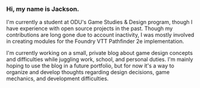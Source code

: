 ### Hi, my name is Jackson.

I'm currently a student at ODU's Game Studies & Design program, though I have experience with open source projects in the past. Though my contributions are long gone due to account inactivity, I was mostly involved in creating modules for the Foundry VTT Pathfinder 2e implementation. 

I'm currently working on a small, private blog about game design concepts and difficulties while juggling work, school, and personal duties. I'm mainly hoping to use the blog in a future portfolio, but for now it's a way to organize and develop thoughts regarding design decisions, game mechanics, and development difficulties.

<!--
**ChungusUmungUs/ChungusUmungUs** is a ✨ _special_ ✨ repository because its `README.md` (this file) appears on your GitHub profile.

Here are some ideas to get you started:

- 🔭 I’m currently working on ...
- 🌱 I’m currently learning ...
- 👯 I’m looking to collaborate on ...
- 🤔 I’m looking for help with ...
- 💬 Ask me about ...
- 📫 How to reach me: ...
- 😄 Pronouns: ...
- ⚡ Fun fact: ...
-->
